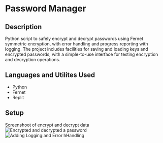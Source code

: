 # Password Manager 
## Description
Python script to safely encrypt and decrypt passwords using Fernet symmetric encryption, with error handling and progress reporting with logging. The project includes facilities for saving and loading keys and encrypted passwords, with a simple-to-use interface for testing encryption and decryption operations.

## Languages and Utilites Used
- Python
- Fernet
- Replit

## Setup
Screenshoot of encrypt and decrypt data</br>
![Encrypted and decrypted a password](https://github.com/user-attachments/assets/80d59e36-78de-4c7b-904c-a0ac15d4c5c9)
![Adding Logging and Error hHandling](https://github.com/user-attachments/assets/2fc7ce49-e9f4-4582-b07c-fbef74ed6c06)

